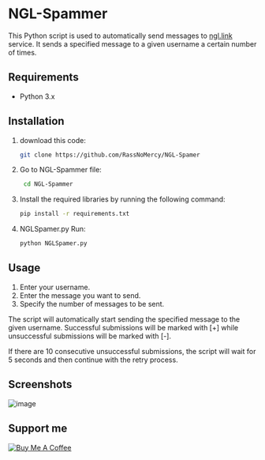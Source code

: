 # NGL-Spammer
This Python script is used to automatically send messages to [ngl.link](https://ngl.link) service. It sends a specified message to a given username a certain number of times.

## Requirements

- Python 3.x

## Installation

1. download this code:
   ```bash
   git clone https://github.com/RassNoMercy/NGL-Spamer
2. Go to NGL-Spammer file:
    ```bash
     cd NGL-Spammer
3. Install the required libraries by running the following command:
    ```bash
    pip install -r requirements.txt
4. NGLSpamer.py Run:
     ```bash
     python NGLSpamer.py
## Usage

1. Enter your username.
2. Enter the message you want to send.
3. Specify the number of messages to be sent.

The script will automatically start sending the specified message to the given username. Successful submissions will be marked with [+] while unsuccessful submissions will be marked with [-].

If there are 10 consecutive unsuccessful submissions, the script will wait for 5 seconds and then continue with the retry process.

## Screenshots
![image](https://github.com/0MeMo07/NGL-Spammer/assets/103096364/edba601d-7367-413c-94b5-44cb26b98759)

## Support me

<a href="https://www.buymeacoffee.com/SmakeMeMo" target="_blank"><img src="https://www.buymeacoffee.com/assets/img/custom_images/black_img.png" alt="Buy Me A Coffee">
